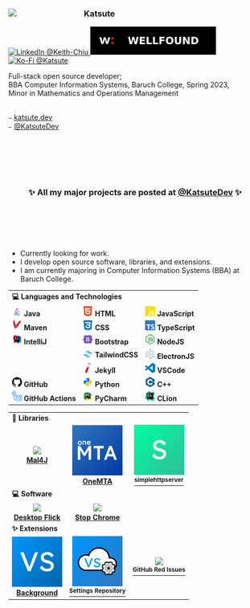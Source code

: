 <div>
    <a href="https://github.com/Katsute">
        <img align="left" width="150" src="https://avatars.githubusercontent.com/u/58778985?v=4">
    </a>
    <h3>Katsute</h3>
    <a href="https://www.linkedin.com/in/keith-chiu">
        <img alt="LinkedIn @Keith-Chiu" src="https://img.shields.io/static/v1?label=&message=LinkedIn&style=for-the-badge&logo=LinkedIn&color=0A66C2&logoColor=white">
    </a>
    <a href="https://wellfound.com/u/katsute">
        <img alt="Wellfound @Katsute" src="https://raw.githubusercontent.com/Katsute/Katsute/main/wellfound.svg">
    </a>
    <a href="https://ko-fi.com/katsute">
        <img alt="Ko-Fi @Katsute" src="https://img.shields.io/static/v1?label=&message=Ko-fi&style=for-the-badge&logo=KoFi&color=FF5E5B&logoColor=white">
    </a>
    <p>Full-stack open source developer;<br>BBA Computer Information Systems, Baruch College, Spring 2023,<br>Minor in Mathematics and Operations Management</p>
    <br>
    ⎯ <a href="https://katsute.dev/">katsute.dev</a>
    <br>
    ⎯ <a href="https://github.com/KatsuteDev">@KatsuteDev</a>
</div>

## &nbsp;

<br>

<div align="center">
    <h3>✨ All my major projects are posted at <a href="https://github.com/KatsuteDev">@KatsuteDev</a> ✨</h3>
</div>

## &nbsp;

<br>

 - Currently looking for work.
 - I develop open source software, libraries, and extensions.
 - I am currently majoring in Computer Information Systems (BBA) at Baruch College.

<table align="center">
    <tr>
        <td colspan="3">
            <b>💻 Languages and Technologies</b>
        </td>
    </tr>
    <tr>
        <td>
            <img width="20" src="https://raw.githubusercontent.com/Katsute/Katsute/main/icons/java.svg">
            <b>Java</b>
        </td>
        <td>
            <img width="20" src="https://raw.githubusercontent.com/Katsute/Katsute/main/icons/html5.svg">
            <b>HTML</b>
        </td>
        <td>
            <img width="20" src="https://raw.githubusercontent.com/Katsute/Katsute/main/icons/javascript.svg">
            <b>JavaScript</b>
        </td>
    </tr>
    <tr>
        <td>
            <img width="20" src="https://raw.githubusercontent.com/Katsute/Katsute/main/icons/apachemaven.svg">
            <b>Maven</b>
        </td>
        <td>
            <img width="20" src="https://raw.githubusercontent.com/Katsute/Katsute/main/icons/css3.svg">
            <b>CSS</b>
        </td>
        <td>
            <img width="20" src="https://raw.githubusercontent.com/Katsute/Katsute/main/icons/typescript.svg">
            <b>TypeScript</b>
        </td>
    </tr>
    <tr>
        <td>
            <img width="20" src="https://raw.githubusercontent.com/Katsute/Katsute/main/icons/intellijidea.svg">
            <b>IntelliJ</b>
        </td>
        <td>
            <img width="20" src="https://raw.githubusercontent.com/Katsute/Katsute/main/icons/bootstrap.svg">
            <b>Bootstrap</b>
        </td>
        <td>
            <img width="20" src="https://raw.githubusercontent.com/Katsute/Katsute/main/icons/nodejs.svg">
            <b>NodeJS</b>
        </td>
    </tr>
    <tr>
        <td></td>
        <td>
            <img width="20" src="https://raw.githubusercontent.com/Katsute/Katsute/main/icons/tailwindcss.svg">
            <b>TailwindCSS</b>
        </td>
        <td>
            <img width="20" src="https://raw.githubusercontent.com/Katsute/Katsute/main/icons/electron.svg">
            <b>ElectronJS</b>
        </td>
    </tr>
    <tr>
        <td></td>
        <td><img width="20" src="https://raw.githubusercontent.com/Katsute/Katsute/main/icons/jekyll.svg">
            <b>Jekyll</b></td>
        <td>
            <img width="20" src="https://raw.githubusercontent.com/Katsute/Katsute/main/icons/visualstudiocode.svg">
            <b>VSCode</b>
        </td>
    </tr>
    <tr>
        <td>
            <img width="20" src="https://raw.githubusercontent.com/Katsute/Katsute/main/icons/github.svg">
            <b>GitHub</b>
        </td>
        <td>
            <img width="20" src="https://raw.githubusercontent.com/Katsute/Katsute/main/icons/python.svg">
            <b>Python</b>
        </td>
        <td>
            <img width="20" src="https://raw.githubusercontent.com/Katsute/Katsute/main/icons/cplusplus.svg">
            <b>C++</b>
        </td>
    </tr>
    <tr>
        <td>
            <img width="20" src="https://raw.githubusercontent.com/Katsute/Katsute/main/icons/githubactions.svg">
            <b>GitHub Actions</b>
        </td>
        <td>
            <img width="20" src="https://raw.githubusercontent.com/Katsute/Katsute/main/icons/pycharm.svg">
            <b>PyCharm</b>
        </td>
        <td>
            <img width="20" src="https://raw.githubusercontent.com/Katsute/Katsute/main/icons/clion.svg">
            <b>CLion</b>
        </td>
    </tr>
</table>

<table align="center">
    <tr>
        <td colspan="3">
            <b>📘 Libraries</b>
        </td>
    </tr>
    <tr>
        <td align="center">
            <a href="https://github.com/KatsuteDev/Mal4J#readme">
                <img src="https://raw.githubusercontent.com/KatsuteDev/Mal4J/main/assets/logo-sq.png" width="100">
                <br>
                <b>Mal4J</b>
            </a>
        </td>
        <td align="center">
            <a href="https://github.com/KatsuteDev/OneMTA#readme">
                <img src="https://raw.githubusercontent.com/KatsuteDev/OneMTA/main/assets/icon.png" width="100">
                <br>
                <b>OneMTA</b>
            </a>
        </td>
        <td align="center">
            <a href="https://github.com/KatsuteDev/simplehttpserver#readme">
                <img src="https://raw.githubusercontent.com/KatsuteDev/simplehttpserver/main/assets/icon.png" width="100">
                <br>
                <b><sup>simplehttpserver</sup></b>
            </a>
        </td>
    </td>
    <tr>
        <td colspan="3">
            <b>💻 Software</b>
        </td>
    </tr>
    <tr>
        <td align="center">
            <a href="https://github.com/KatsuteDev/Desktop-Flick#readme">
                <img src="https://raw.githubusercontent.com/KatsuteDev/Desktop-Flick/main/assets/logo.png" width="100">
                <br>
                <b>Desktop Flick</b>
            </a>
        </td>
        <td align="center">
            <a href="https://github.com/KatsuteDev/Stop-Chrome#readme">
                <img src="https://raw.githubusercontent.com/KatsuteDev/Stop-Chrome/main/assets/icon.png" width="100">
                <br>
                <b>Stop Chrome</b>
            </a>
        </td>
        <td align="center">
        </td>
    </tr>
    <tr>
        <td colspan="3">
            <b>✨ Extensions</b>
        </td>
    </tr>
    <tr>
        <td align="center">
            <a href="https://github.com/KatsuteDev/Background#readme">
                <img src="https://raw.githubusercontent.com/KatsuteDev/Background/main/assets/icon.png" width="100">
                <br>
                <b>Background</b>
            </a>
        </td>
        <td align="center">
            <a href="https://github.com/KatsuteDev/Settings-Repository#readme">
                <img src="https://raw.githubusercontent.com/KatsuteDev/Settings-Repository/main/assets/icon.png" width="100">
                <br>
                <b><sup>Settings Repository</sup></b>
            </a>
        </td>
        <td align="center">
            <a href="https://github.com/KatsuteDev/GitHub-Red-Issues#readme">
                <img src="https://raw.githubusercontent.com/KatsuteDev/GitHub-Red-Issues/main/assets/icon.png" width="100">
                <br>
                <sup><b>GitHub Red Issues</b></sup>
            </a>
        </td>
    </tr>
</table>
